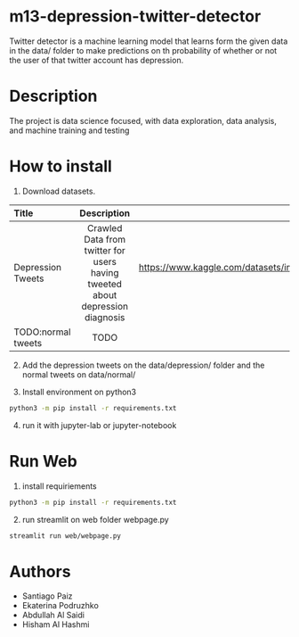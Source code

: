 # m13-depression-twitter-detector

Twitter detector is a machine learning model that learns form the given data in the data/ folder to make predictions on th probability of whether or not the user of that twitter account has depression.

# Description
The project is data science focused, with data exploration, data analysis, and machine training and testing 

# How to install

1. Download datasets. 

| Title      | Description | Link     |
| :---        |    :----:   |          ---: |
| Depression Tweets      | Crawled Data from twitter for users having tweeted about depression diagnosis       | https://www.kaggle.com/datasets/imen12/depression-tweets   |
| TODO:normal tweets   | TODO        | TODO      |

2. Add the depression tweets on the data/depression/ folder and the normal tweets on data/normal/

3. Install environment on python3
```bash
python3 -m pip install -r requirements.txt
```

4. run it with jupyter-lab or jupyter-notebook


# Run Web
1. install requiriements
```bash
python3 -m pip install -r requirements.txt
```
2. run streamlit on web folder webpage.py
```bash
streamlit run web/webpage.py
```


# Authors
* Santiago Paiz
* Ekaterina Podruzhko
* Abdullah Al Saidi
* Hisham Al Hashmi

